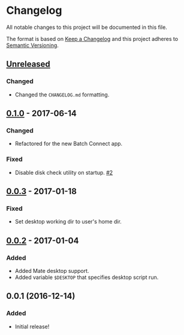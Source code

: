 # Changelog

All notable changes to this project will be documented in this file.

The format is based on [Keep a Changelog](http://keepachangelog.com/en/1.0.0/)
and this project adheres to [Semantic Versioning](http://semver.org/spec/v2.0.0.html).

## [Unreleased]

### Changed

- Changed the `CHANGELOG.md` formatting.

## [0.1.0] - 2017-06-14

### Changed

- Refactored for the new Batch Connect app.

### Fixed

- Disable disk check utility on startup.
  [#2](https://github.com/OSC/bc_desktop/issues/2)

## [0.0.3] - 2017-01-18

### Fixed

- Set desktop working dir to user's home dir.

## [0.0.2] - 2017-01-04

### Added

- Added Mate desktop support.
- Added variable `$DESKTOP` that specifies desktop script run.

## 0.0.1 (2016-12-14)

### Added

- Initial release!

[Unreleased]: https://github.com/OSC/ood-documentation/compare/v0.1.0...HEAD
[0.1.0]: https://github.com/OSC/ood-documentation/compare/v0.0.3...v0.1.0
[0.0.3]: https://github.com/OSC/ood-documentation/compare/v0.0.2...v0.0.3
[0.0.2]: https://github.com/OSC/ood-documentation/compare/v0.0.1...v0.0.2
